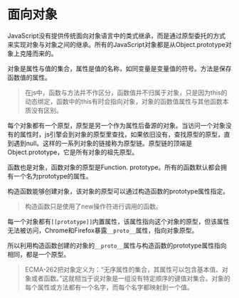# 面向对象

JavaScript没有提供传统面向对象语言中的类式继承，而是通过原型委托的方式来实现对象与对象之间的继承。所有的JavaScript对象都是从Object.prototype对象上克隆而来的。

对象是属性与值的集合，属性是值的名称，如同变量是变量值的符号。方法是保存函数值的属性。

> 在js中，函数与方法并不作区分，函数值并不归属于对象，只是因为this的动态绑定，函数中的this有时会指向对象，对象的函数值属性与其他函数本质没有区别。

每个对象都有一个原型，原型是另一个作为属性后备源的对象。当访问一个对象没有的属性时，js引擎会到对象的原型里查找，如果依旧没有，查找原型的原型，直到遇到null。这样的一系列对象的链接称为原型链。原型链的顶端是Object.prototype，它是所有对象的祖先原型。

函数也是对象，函数对象的原型是Function. prototype。所有的函数默认都会拥有一个名为prototype的属性。

构造函数能够创建对象，该对象的原型可以通过构造函数的prototype属性指定。

> 构造函数只是使用了new操作符进行调用的函数。

每一个对象都有`[[prototype]]`内置属性，该属性指向这个对象的原型，但该属性无法被访问，Chrome和Firefox暴露`__proto__`属性，指向对象原型。

所以利用构造函数创建的对象的`__proto__`属性与构造函数的prototype属性指向相同，都是一个原型。

> ECMA-262把对象定义为：“无序属性的集合，其属性可以包含基本值、对象或者函数。”这就相当于说对象是一组没有特定顺序的键值对集合。对象的每个属性或方法都有一个名字，而每个名字都映射到一个值。